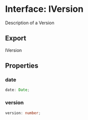 # Interface: IVersion

Description of a Version

## Export

IVersion

## Properties

### date

```ts
date: Date;
```

### version

```ts
version: number;
```
